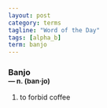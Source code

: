 ```yaml
---
layout: post
category: terms
tagline: "Word of the Day"
tags: [alpha_b]
term: banjo
---
```


<h3>Banjo<br/> <small>&mdash; n. (ban<span>&middot;</span>jo)</small></h3>
<p><ol><li>to forbid coffee</li>
</ol></p>
